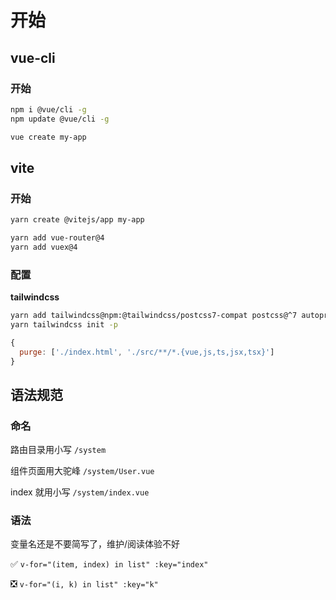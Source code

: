 # 开始

## vue-cli

### 开始

```bash
npm i @vue/cli -g
npm update @vue/cli -g

vue create my-app
```

## vite

### 开始

```bash
yarn create @vitejs/app my-app

yarn add vue-router@4
yarn add vuex@4
```

### 配置

**tailwindcss**

```bash
yarn add tailwindcss@npm:@tailwindcss/postcss7-compat postcss@^7 autoprefixer@^9 -D
yarn tailwindcss init -p
```

```js
{
  purge: ['./index.html', './src/**/*.{vue,js,ts,jsx,tsx}']
}
```

## 语法规范

### 命名

路由目录用小写 `/system`

组件页面用大驼峰 `/system/User.vue`

index 就用小写 `/system/index.vue`

### 语法

变量名还是不要简写了，维护/阅读体验不好

✅ `v-for="(item, index) in list" :key="index"`

❎ `v-for="(i, k) in list" :key="k"`



